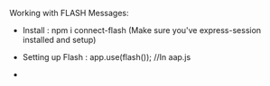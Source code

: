 Working with FLASH Messages:
 - Install : npm i connect-flash
 (Make sure you've express-session installed and setup)

 - Setting up Flash : app.use(flash());  //In aap.js

 - 